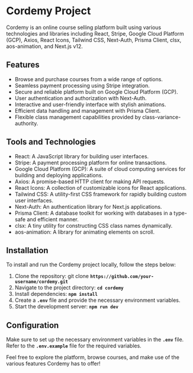 # Cordemy Project

Cordemy is an online course selling platform built using various technologies and libraries including React, Stripe, Google Cloud Platform (GCP), Axios, React Icons, Tailwind CSS, Next-Auth, Prisma Client, clsx, aos-animation, and Next.js v12.

## Features

- Browse and purchase courses from a wide range of options.
- Seamless payment processing using Stripe integration.
- Secure and reliable platform built on Google Cloud Platform (GCP).
- User authentication and authorization with Next-Auth.
- Interactive and user-friendly interface with stylish animations.
- Efficient data handling and management with Prisma Client.
- Flexible class management capabilities provided by class-variance-authority.

## Tools and Technologies

- React: A JavaScript library for building user interfaces.
- Stripe: A payment processing platform for online transactions.
- Google Cloud Platform (GCP): A suite of cloud computing services for building and deploying applications.
- Axios: A promise-based HTTP client for making API requests.
- React Icons: A collection of customizable icons for React applications.
- Tailwind CSS: A utility-first CSS framework for rapidly building custom user interfaces.
- Next-Auth: An authentication library for Next.js applications.
- Prisma Client: A database toolkit for working with databases in a type-safe and efficient manner.
- clsx: A tiny utility for constructing CSS class names dynamically.
- aos-animation: A library for animating elements on scroll.

## Installation

To install and run the Cordemy project locally, follow the steps below:

1. Clone the repository: git clone **`https://github.com/your-username/cordemy.git`**
1. Navigate to the project directory: **`cd cordemy`**
1. Install dependencies: **`npm install`**
1. Create a **`.env`** file and provide the necessary environment variables.
1. Start the development server: **`npm run dev`**

## Configuration

Make sure to set up the necessary environment variables in the **`.env`** file. Refer to the **`.env.example`** file for the required variables.

Feel free to explore the platform, browse courses, and make use of the various features Cordemy has to offer!
